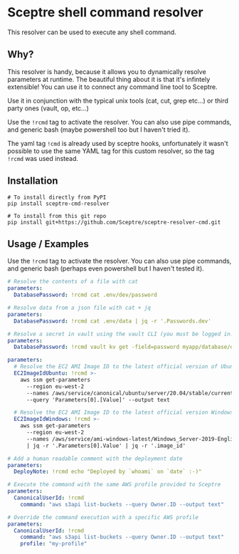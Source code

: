 # Sceptre shell command resolver

This resolver can be used to execute any shell command.

## Why?

This resolver is handy, because it allows you to dynamically resolve parameters at runtime.
The beautiful thing about it is that it's infintely extensible! You can use it to connect
any command line tool to Sceptre.

Use it in conjunction with the typical unix tools (cat, cut, grep etc...) or third party
ones (vault, op, etc...)

Use the `!rcmd` tag to activate the resolver. You can also use pipe commands, and generic
bash (maybe powershell too but I haven't tried it).

The yaml tag `!cmd` is already used by sceptre hooks, unfortunately it wasn't possible to use
the same YAML tag for this custom resolver, so the tag `!rcmd` was used instead.

## Installation

```
# To install directly from PyPI
pip install sceptre-cmd-resolver

# To install from this git repo
pip install git+https://github.com/Sceptre/sceptre-resolver-cmd.git
```

## Usage / Examples

Use the `!rcmd` tag to activate the resolver. You can also use pipe commands, and generic
bash (perhaps even powershell but I haven't tested it).

```yaml
# Resolve the contents of a file with cat
parameters:
  DatabasePassword: !rcmd cat .env/dev/password
```

```yaml
# Resolve data from a json file with cat + jq
parameters:
  DatabasePassword: !rcmd cat .env/data | jq -r '.Passwords.dev'
```

```yaml
# Resolve a secret in vault using the vault CLI (you must be logged in!)
parameters:
  DatabasePassword: !rcmd vault kv get -field=password myapp/database/dev
```

```yaml
parameters:
  # Resolve the EC2 AMI Image ID to the latest official version of Ubuntu 20.04 at deploy time
  EC2ImageIdUbuntu: !rcmd >-
    aws ssm get-parameters
      --region eu-west-2
      --names /aws/service/canonical/ubuntu/server/20.04/stable/current/amd64/hvm/ebs-gp2/ami-id
      --query 'Parameters[0].[Value]' --output text

  # Resolve the EC2 AMI Image ID to the latest official version Windows Server 2019 at deploy time
  EC2ImageIdWindows: !rcmd >-
    aws ssm get-parameters
      --region eu-west-2
      --names /aws/service/ami-windows-latest/Windows_Server-2019-English-Full-Base
      | jq -r '.Parameters[0].Value' | jq -r '.image_id'
```

```yaml
# Add a human readable comment with the deployment date
parameters:
  DeployNote: !rcmd echo "Deployed by `whoami` on `date` :-)"
```

```yaml
# Execute the command with the same AWS profile provided to Sceptre
parameters:
  CanonicalUserId: !rcmd
    command: "aws s3api list-buckets --query Owner.ID --output text"
```

```yaml
# Override the command execution with a specific AWS profile
parameters:
  CanonicalUserId: !rcmd
    command: "aws s3api list-buckets --query Owner.ID --output text"
    profile: "my-profile"
```
